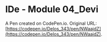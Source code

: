 # IDe - Module 04_Devi

A Pen created on CodePen.io. Original URL: [https://codepen.io/Delos_343/pen/NWaajdZ](https://codepen.io/Delos_343/pen/NWaajdZ).


